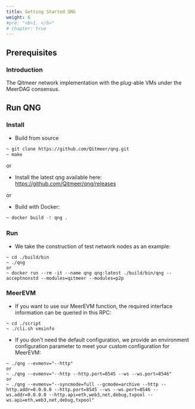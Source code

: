 ```yaml
---
title: Getting Started QNG
weight: 6
#pre: "<b>1. </b>"
# chapter: true
---
```


## Prerequisites
### Introduction

The Qitmeer network implementation with the plug-able VMs under the MeerDAG consensus.

## Run QNG

### Install
* Build from source
```bash
~ git clone https://github.com/Qitmeer/qng.git
~ make
```

or
* Install the latest qng available here:
  https://github.com/Qitmeer/qng/releases

or
* Build with Docker:
```bash
~ docker build -t qng .
```

### Run
* We take the construction of test network nodes as an example:
```
~ cd ./build/bin
~ ./qng 
or
~ docker run --rm -it --name qng qng:latest ./build/bin/qng --acceptnonstd --modules=qitmeer --modules=p2p
``` 

### MeerEVM
* If you want to use our MeerEVM function, the required interface information can be queried in this RPC:
```
~ cd ./script
~ ./cli.sh vmsinfo
``` 
* If you don't need the default configuration, we provide an environment configuration parameter to meet your custom configuration for MeerEVM:
```
~ ./qng --evmenv="--http"
or
~ ./qng --evmenv="--http --http.port=8545 --ws --ws.port=8546"
or
~ ./qng --evmenv="--syncmode=full --gcmode=archive --http --http.addr=0.0.0.0 --http.port=8545 --ws --ws.port=8546 --ws.addr=0.0.0.0 --http.api=eth,web3,net,debug,txpool --ws.api=eth,web3,net,debug,txpool"
``` 
